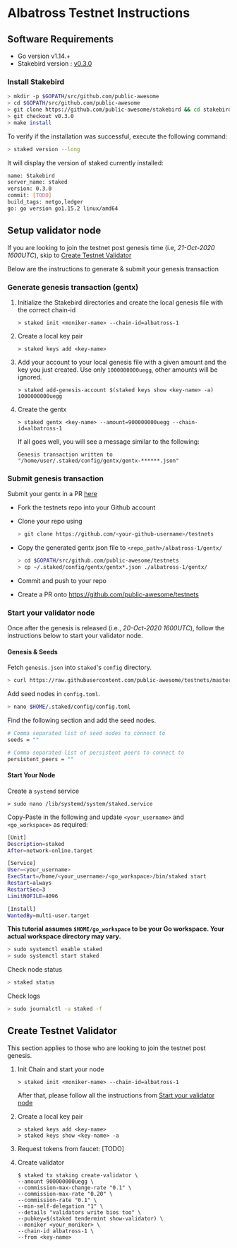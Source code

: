 # Albatross Testnet Instructions

## Software Requirements

- Go version v1.14.+
- Stakebird version : [v0.3.0](https://github.com/public-awesome/stakebird/releases/tag/v0.3.0)

### Install Stakebird

```sh
> mkdir -p $GOPATH/src/github.com/public-awesome
> cd $GOPATH/src/github.com/public-awesome
> git clone https://github.com/public-awesome/stakebird && cd stakebird
> git checkout v0.3.0
> make install
```

To verify if the installation was successful, execute the following command:

```sh
> staked version --long
```

It will display the version of staked currently installed:

```sh
name: Stakebird
server_name: staked
version: 0.3.0
commit: [TODO]
build_tags: netgo,ledger
go: go version go1.15.2 linux/amd64
```

## Setup validator node

If you are looking to join the testnet post genesis time (i.e, _21-Oct-2020 1600UTC_), skip to [Create Testnet Validator](#create-testnet-validator)

Below are the instructions to generate & submit your genesis transaction

### Generate genesis transaction (gentx)

1. Initialize the Stakebird directories and create the local genesis file with the correct
   chain-id

   ```shell
   > staked init <moniker-name> --chain-id=albatross-1
   ```

2. Create a local key pair

   ```shell
   > staked keys add <key-name>
   ```

3. Add your account to your local genesis file with a given amount and the key you
   just created. Use only `1000000000uegg`, other amounts will be ignored.

   ```shell
   > staked add-genesis-account $(staked keys show <key-name> -a) 1000000000uegg
   ```

4. Create the gentx

   ```shell
   > staked gentx <key-name> --amount=900000000uegg --chain-id=albatross-1
   ```

   If all goes well, you will see a message similar to the following:

    ```shell
    Genesis transaction written to "/home/user/.staked/config/gentx/gentx-******.json"
    ```

### Submit genesis transaction

Submit your gentx in a PR [here](https://github.com/public-awesome/testnets)

- Fork the testnets repo into your Github account

- Clone your repo using

    ```sh
    > git clone https://github.com/<your-github-username>/testnets
    ```

- Copy the generated gentx json file to `<repo_path>/albatross-1/gentx/`

    ```sh
    > cd $GOPATH/src/github.com/public-awesome/testnets
    > cp ~/.staked/config/gentx/gentx*.json ./albatross-1/gentx/
    ```

- Commit and push to your repo
- Create a PR onto https://github.com/public-awesome/testnets

### Start your validator node

Once after the genesis is released (i.e., _20-Oct-2020 1600UTC_), follow the instructions below to start your validator node.

#### Genesis & Seeds

Fetch `genesis.json` into `staked`'s `config` directory.

```sh
> curl https://raw.githubusercontent.com/public-awesome/testnets/master/albatross-1/genesis.json > $HOME/.staked/config/genesis.json
```

Add seed nodes in `config.toml`.

```sh
> nano $HOME/.staked/config/config.toml
```

Find the following section and add the seed nodes.

```sh
# Comma separated list of seed nodes to connect to
seeds = ""
```

```sh
# Comma separated list of persistent peers to connect to
persistent_peers = ""
```

#### Start Your Node

Create a `systemd` service

```shell
> sudo nano /lib/systemd/system/staked.service
```

Copy-Paste in the following and update `<your_username>` and `<go_workspace>` as required:

```sh
[Unit]
Description=staked
After=network-online.target

[Service]
User=<your_username>
ExecStart=/home/<your_username>/<go_workspace>/bin/staked start
Restart=always
RestartSec=3
LimitNOFILE=4096

[Install]
WantedBy=multi-user.target
```

**This tutorial assumes `$HOME/go_workspace` to be your Go workspace. Your actual workspace directory may vary.**

```sh
> sudo systemctl enable staked
> sudo systemctl start staked
```

Check node status

```sh
> staked status
```

Check logs

```sh
> sudo journalctl -u staked -f
```

## Create Testnet Validator

This section applies to those who are looking to join the testnet post genesis.

1. Init Chain and start your node

   ```shell
   > staked init <moniker-name> --chain-id=albatross-1
   ```

   After that, please follow all the instructions from [Start your validator node](#start-your-validator-node)

2. Create a local key pair

   ```shell
   > staked keys add <key-name>
   > staked keys show <key-name> -a
   ```

3. Request tokens from faucet: [TODO]

4. Create validator

   ```shell
   $ staked tx staking create-validator \
   --amount 900000000uegg \
   --commission-max-change-rate "0.1" \
   --commission-max-rate "0.20" \
   --commission-rate "0.1" \
   --min-self-delegation "1" \
   --details "validators write bios too" \
   --pubkey=$(staked tendermint show-validator) \
   --moniker <your_moniker> \
   --chain-id albatross-1 \
   --from <key-name>
   ```

